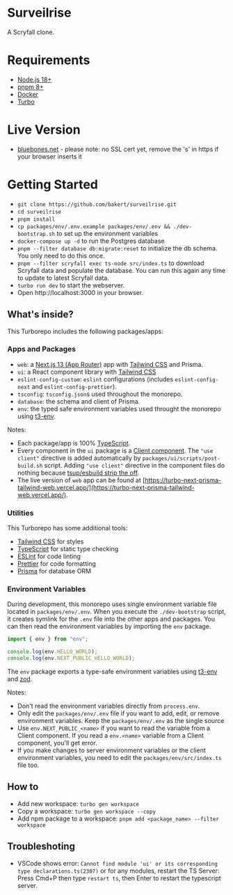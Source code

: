 # Surveilrise

A Scryfall clone.

# Requirements

- [Node.js 18+](https://nodejs.org/en)
- [pnpm 8+](https://pnpm.io/)
- [Docker](https://www.docker.com/)
- [Turbo](https://turbo.build/repo/docs/installing)

# Live Version

- [bluebones.net](http://bluebones.net:3002/) - please note: no SSL cert yet, remove the 's' in https if your browser inserts it

# Getting Started

- `git clone https://github.com/bakert/surveilrise.git`
- `cd surveilrise`
- `pnpm install`
- `cp packages/env/.env.example packages/env/.env && ./dev-bootstrap.sh` to set up the environment variables
- `docker-compose up -d` to run the Postgres database
- `pnpm --filter database db:migrate:reset` to initialize the db schema. You only need to do this once.
- `pnpm --filter scryfall exec ts-node src/index.ts` to download Scryfall data and populate the database. You can run this again any time to update to latest Scryfall data.
- `turbo run dev` to start the webserver.
- Open http://localhost:3000 in your browser.

## What's inside?

This Turborepo includes the following packages/apps:

### Apps and Packages

- `web`: a [Next.js 13 (App Router)](https://nextjs.org/) app with [Tailwind CSS](https://tailwindcss.com/) and Prisma.
- `ui`: a React component library with [Tailwind CSS](https://tailwindcss.com/)
- `eslint-config-custom`: `eslint` configurations (includes `eslint-config-next` and `eslint-config-prettier`).
- `tsconfig`: `tsconfig.json`s used throughout the monorepo.
- `database`: the schema and client of Prisma.
- `env`: the typed safe environment variables used throught the monorepo using [t3-env](https://github.com/t3-oss/t3-env).

Notes:

- Each package/app is 100% [TypeScript](https://www.typescriptlang.org/).
- Every component in the `ui` package is a [Client component](https://nextjs.org/docs/getting-started/react-essentials#client-components). The `"use client"` directive is added automatically by `packages/ui/scripts/post-build.sh` script. Adding `"use client"` directive in the component files do nothing because [tsup/esbuild strip the off](https://github.com/egoist/tsup/issues/835#issuecomment-1481150839).
- The live version of `web` app can be found at [https://turbo-next-prisma-tailwind-web.vercel.app/](https://turbo-next-prisma-tailwind-web.vercel.app/).

### Utilities

This Turborepo has some additional tools:

- [Tailwind CSS](https://tailwindcss.com/) for styles
- [TypeScript](https://www.typescriptlang.org/) for static type checking
- [ESLint](https://eslint.org/) for code linting
- [Prettier](https://prettier.io) for code formatting
- [Prisma](https://www.prisma.io/) for database ORM

### Environment Variables

During development, this monorepo uses single environment variable file located in `packages/env/.env`. When you execute the `./dev-bootstrap` script, it creates symlink for the `.env` file into the other apps and packages. You can then read the environment variables by importing the `env` package.

```typescript
import { env } from "env";

console.log(env.HELLO_WORLD);
console.log(env.NEXT_PUBLIC_HELLO_WORLD);
```

The `env` package exports a type-safe environment variables using [t3-env](https://github.com/t3-oss/t3-env) and [zod](https://zod.dev/).

Notes:

- Don't read the environment variables directly from `process.env`.
- Only edit the `packages/env/.env` file if you want to add, edit, or remove environment variables. Keep the `packages/env/.env` as the single source
- Use `env.NEXT_PUBLIC_<name>` if you want to read the variable from a Client component. If you read a `env.<name>` variable from a Client component, you'll get error.
- If you make changes to server environment variables or the client environment variables, you need to edit the `packages/env/src/index.ts` file too.

## How to

- Add new workspace: `turbo gen workspace`
- Copy a workspace: `turbo gen workspace --copy`
- Add npm package to a workspace: `pnpm add <package_name> --filter workspace`

## Troubleshoting

- VSCode shows error: `Cannot find module 'ui' or its corresponding type declarations.ts(2307)` or for any modules, restart the TS Server: Press Cmd+P then type `restart ts`, then Enter to restart the typescript server.
